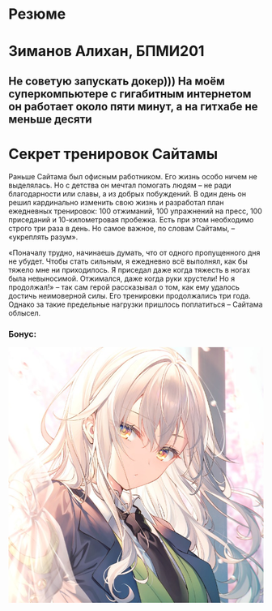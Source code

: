 # Резюме

# Зиманов Алихан, БПМИ201

## Не советую запускать докер))) На моём суперкомпьютере с гигабитным интернетом он работает около пяти минут, а на гитхабе не меньше десяти

# Секрет тренировок Сайтамы

Раньше Сайтама был офисным работником. Его жизнь особо ничем не выделялась. Но с детства он мечтал помогать людям – не ради благодарности или славы, а из добрых побуждений. В один день он решил кардинально изменить свою жизнь и разработал план ежедневных тренировок: 100 отжиманий, 100 упражнений на пресс, 100 приседаний и 10-километровая пробежка. Есть при этом необходимо строго три раза в день. Но самое важное, по словам Сайтамы, – «укреплять разум».

«Поначалу трудно, начинаешь думать, что от одного пропущенного дня не убудет. Чтобы стать сильным, я ежедневно всё выполнял, как бы тяжело мне ни приходилось. Я приседал даже когда тяжесть в ногах была невыносимой. Отжимался, даже когда руки хрустели! Но я продолжал!» – так сам герой рассказывал о том, как ему удалось достичь неимоверной силы. Его тренировки продолжались три года. Однако за такие предельные нагрузки пришлось поплатиться – Сайтама облысел.

### Бонус:

![bonus](picture.jpg)